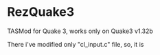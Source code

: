 # RezQuake3
TASMod for Quake 3, works only on Quake3 v1.32b

There i've modified only "cl_input.c" file, so, it is
